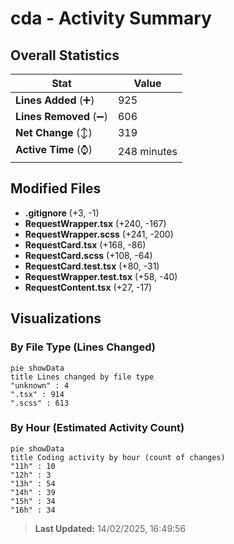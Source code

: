 # cda - Activity Summary 

## Overall Statistics

| Stat                   | Value                                                             |
| ---------------------- | ----------------------------------------------------------------- |
| **Lines Added** (➕)   | 925                                          |
| **Lines Removed** (➖) | 606                                        |
| **Net Change** (↕)    | 319                |
| **Active Time** (⌚)   | 248 minutes |


## Modified Files
- **.gitignore** (+3, -1)
- **RequestWrapper.tsx** (+240, -167)
- **RequestWrapper.scss** (+241, -200)
- **RequestCard.tsx** (+168, -86)
- **RequestCard.scss** (+108, -64)
- **RequestCard.test.tsx** (+80, -31)
- **RequestWrapper.test.tsx** (+58, -40)
- **RequestContent.tsx** (+27, -17)

## Visualizations

### By File Type (Lines Changed)

```mermaid
pie showData
title Lines changed by file type
"unknown" : 4
".tsx" : 914
".scss" : 613
```

### By Hour (Estimated Activity Count)

```mermaid
pie showData
title Coding activity by hour (count of changes)
"11h" : 10
"12h" : 3
"13h" : 54
"14h" : 39
"15h" : 34
"16h" : 34
```


> **Last Updated:** 14/02/2025, 16:49:56